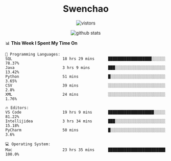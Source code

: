 <h1 align="center">Swenchao</h3>

<p align="center">
  <img src="https://visitor-badge.glitch.me/badge?page_id=Swenchao" alt="vistors" />
</p>

<p align="center">
  <img src="https://github-readme-stats.vercel.app/api?username=Swenchao&count_private=true&show_icons=true&theme=vue-dark&hide_title=true" alt="github stats" />
</p>

<!--START_SECTION:waka-->
📊 **This Week I Spent My Time On** 

```text
💬 Programming Languages: 
SQL                      18 hrs 29 mins      ███████████████████░░░░░░   78.37% 
Java                     3 hrs 9 mins        ███░░░░░░░░░░░░░░░░░░░░░░   13.42% 
Python                   51 mins             █░░░░░░░░░░░░░░░░░░░░░░░░   3.65% 
CSV                      39 mins             ░░░░░░░░░░░░░░░░░░░░░░░░░   2.8% 
XML                      24 mins             ░░░░░░░░░░░░░░░░░░░░░░░░░   1.76%

🔥 Editors: 
VS Code                  19 hrs 9 mins       ████████████████████░░░░░   81.22% 
Intellijidea             3 hrs 34 mins       ███░░░░░░░░░░░░░░░░░░░░░░   15.18% 
PyCharm                  50 mins             █░░░░░░░░░░░░░░░░░░░░░░░░   3.6%

💻 Operating System: 
Mac                      23 hrs 35 mins      █████████████████████████   100.0%

```


<!--END_SECTION:waka-->
